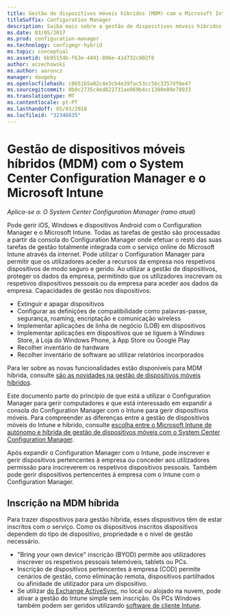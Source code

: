 ```yaml
---
title: Gestão de dispositivos móveis híbridos (MDM) com o Microsoft Intune
titleSuffix: Configuration Manager
description: Saiba mais sobre a gestão de dispositivos móveis híbridos (MDM) com o System Center Configuration Manager e o Microsoft Intune.
ms.date: 03/05/2017
ms.prod: configuration-manager
ms.technology: configmgr-hybrid
ms.topic: conceptual
ms.assetid: bb95154b-f63e-4491-896e-41d732c802f8
author: aczechowski
ms.author: aaroncz
manager: dougeby
ms.openlocfilehash: c8651b5a82c4e3cb4e39fac53cc5bc3357df6e47
ms.sourcegitcommit: 0b0c2735c4ed822731ae069b4cc1380e89e78933
ms.translationtype: MT
ms.contentlocale: pt-PT
ms.lasthandoff: 05/03/2018
ms.locfileid: "32346635"
---
```

# <a name="hybrid-mobile-device-management-mdm-with-system-center-configuration-manager-and-microsoft-intune"></a>Gestão de dispositivos móveis híbridos (MDM) com o System Center Configuration Manager e o Microsoft Intune

*Aplica-se a: O System Center Configuration Manager (ramo atual)*


Pode gerir iOS, Windows e dispositivos Android com o Configuration Manager e o Microsoft Intune. Todas as tarefas de gestão são processadas a partir da consola do Configuration Manager onde efetuar o resto das suas tarefas de gestão totalmente integrada com o serviço online do Microsoft Intune através da internet.  Pode utilizar o Configuration Manager para permitir que os utilizadores aceder a recursos da empresa nos respetivos dispositivos de modo seguro e gerido. Ao utilizar a gestão de dispositivos, proteger os dados da empresa, permitindo que os utilizadores inscrevam os respetivos dispositivos pessoais ou da empresa para aceder aos dados da empresa. Capacidades de gestão nos dispositivos:

-   Extinguir e apagar dispositivos
-   Configurar as definições de compatibilidade como palavras-passe, segurança, roaming, encriptação e comunicação wireless
-   Implementar aplicações de linha de negócio (LOB) em dispositivos
-   Implementar aplicações em dispositivos que se liguem à Windows Store, à Loja do Windows Phone, à App Store ou Google Play
-   Recolher inventário de hardware
-   Recolher inventário de software ao utilizar relatórios incorporados

Para ler sobre as novas funcionalidades estão disponíveis para MDM híbrida, consulte [são as novidades na gestão de dispositivos móveis híbridos](../understand/whats-new-in-hybrid-mobile-device-management.md).

Este documento parte do princípio de que está a utilizar o Configuration Manager para gerir computadores e que está interessado em expandir a consola do Configuration Manager com o Intune para gerir dispositivos móveis. Para compreender as diferenças entre a gestão de dispositivos móveis do Intune e híbrido, consulte [escolha entre o Microsoft Intune de autónomo e híbrida de gestão de dispositivos móveis com o System Center Configuration Manager](choose-between-standalone-intune-and-hybrid-mobile-device-management.md).

Após expandir o Configuration Manager com o Intune, pode inscrever e gerir dispositivos pertencentes à empresa ou conceder aos utilizadores permissão para inscreverem os respetivos dispositivos pessoais. Também pode gerir dispositivos pertencentes à empresa com o Intune com o Configuration Manager.

## <a name="hybrid-mdm-enrollment"></a>Inscrição na MDM híbrida
Para trazer dispositivos para gestão híbrida, esses dispositivos têm de estar inscritos com o serviço. Como os dispositivos inscritos dispositivos dependem do tipo de dispositivo, propriedade e o nível de gestão necessário.
- "Bring your own device" inscrição (BYOD) permite aos utilizadores inscrever os respetivos pessoais telemóveis, tablets ou PCs.
- Inscrição de dispositivos pertencentes à empresa (COD) permite cenários de gestão, como eliminação remota, dispositivos partilhados ou afinidade de utilizador para um dispositivo.
- Se utilizar [do Exchange ActiveSync](../plan-design/device-enrollment-methods.md#mobile-device-management-with-exchange-activesync-and-configuration-manager), no local ou alojado na nuvem, pode ativar a gestão do Intune simple sem inscrição. Os PCs Windows também podem ser geridos utilizando [software de cliente Intune](/intune/deploy-use/manage-windows-pcs-with-microsoft-intune).

